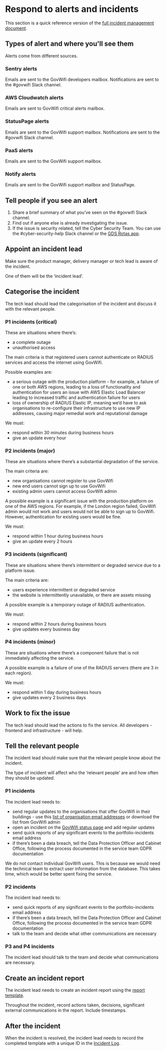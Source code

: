 # Respond to alerts and incidents

This section is a quick reference version of the [full incident management document](https://docs.google.com/document/d/1Z-F7RZ8Ogpr0U7VViRQhr5PSz0_PClGfRmN9zFvdRWo/edit#heading=h.5kgmwm1e0seq).

## Types of alert and where you'll see them

Alerts come from different sources.

### Sentry alerts

Emails are sent to the GovWifi developers mailbox. Notifications are sent to the #govwifi Slack channel.

### AWS Cloudwatch alerts

Emails are sent to GovWifi critical alerts mailbox.

### StatusPage alerts

Emails are sent to the GovWifi support mailbox. Notifications are sent to the #govwifi Slack channel.

### PaaS alerts

Emails are sent to the GovWifi support mailbox.

### Notify alerts

Emails are sent to the GovWifi support mailbox and StatusPage.

## Tell people if you see an alert

1. Share a brief summary of what you’ve seen on the #govwifi Slack channel.
2. Find out if anyone else is already investigating the issue.
3. If the issue is security related, tell the Cyber Security Team. You can use the #cyber-security-help Slack channel or the [GDS Rotas app](https://rotas.cloudapps.digital/).

## Appoint an incident lead

Make sure the product manager, delivery manager or tech lead is aware of the incident.

One of them will be the ‘incident lead’.

## Categorise the incident

The tech lead should lead the categorisation of the incident and discuss it with the relevant people.

### P1 incidents (critical)

These are situations where there’s:
- a complete outage
- unauthorised access

The main criteria is that registered users cannot authenticate on RADIUS services and access the internet using GovWifi.

Possible examples are:

- a serious outage with the production platform - for example, a failure of one or both AWS regions, leading to a loss of functionality and authentication for users
an issue with AWS Elastic Load Balancer leading to increased traffic and authentication failure for users
- loss of ownership of RADIUS Elastic IP, meaning we’d have to ask organisations to re-configure their infrastructure to use new IP addresses, causing major remedial work and reputational damage

We must:
- respond within 30 minutes during business hours
- give an update every hour

### P2 incidents (major)

These are situations where there’s a substantial degradation of the service.

The main criteria are:
- new organisations cannot register to use GovWifi
- new end users cannot sign up to use GovWifi
- existing admin users cannot access GovWifi admin

A possible example is a significant issue with the production platform on one of the AWS regions. For example, if the London region failed, GovWifi admin would not work and users would not be able to sign up to GovWifi. However, authentication for existing users would be fine.

We must:

- respond within 1 hour during business hours
- give an update every 2 hours

### P3 incidents (significant)

These are situations where there’s intermittent or degraded service due to a platform issue.

The main criteria are:
- users experience intermittent or degraded service
- the website is intermittently unavailable, or there are assets missing

A possible example is a temporary outage of RADIUS authentication.

We must:
- respond within 2 hours during business hours
- give updates every business day

### P4 incidents (minor)

These are situations where there’s a component failure that is not immediately affecting the service.

A possible example is a failure of one of the RADIUS servers (there are 3 in each region).

We must:
- respond within 1 day during business hours
- give updates every 2 business days

## Work to fix the issue

The tech lead should lead the actions to fix the service. All developers - frontend and infrastructure - will help.

## Tell the relevant people

The incident lead should make sure that the relevant people know about the incident.

The type of incident will affect who the ‘relevant people’ are and how often they should be updated.

### P1 incidents

The incident lead needs to:

- send regular updates to the organisations that offer GovWifi in their buildings - use this [list of organisation email addresses](https://docs.google.com/spreadsheets/d/1WFZQ_dOS-crc4WfLP-yu2lU27jIMzMG002u_gQkwqRs/edit#gid=947441031) or download the list from GovWifi admin
- open an incident on the [GovWifi status page](https://status.wifi.service.gov.uk/) and add regular updates
- send quick reports of any significant events to the portfolio-incidents email address
- if there’s been a data breach, tell the Data Protection Officer and Cabinet Office, following the process documented in the service team GDPR documentation

We do not contact individual GovWifi users. This is because we would need the technical team to extract user information from the database. This takes time, which would be better spent fixing the service.

### P2 incidents

The incident lead needs to:

- send quick reports of any significant events to the portfolio-incidents email address  
- if there’s been a data breach, tell the Data Protection Officer and Cabinet Office, following the process documented in the service team GDPR documentation
- talk to the team and decide what other communications are necessary

### P3 and P4 incidents

The incident lead should talk to the team and decide what communications are necessary.

## Create an incident report

The incident lead needs to create an incident report using the [report template](https://docs.google.com/document/d/1WVKKpOOsEFQQz9Um6LsY3Qhv0TqEoszRciYbpLPAl4s/edit#heading=h.jad6x4v74mcv).

Throughout the incident, record actions taken, decisions, significant external communications in the report. Include timestamps.

## After the incident

When the incident is resolved, the incident lead needs to record the completed template with a unique ID in the [Incident Log](https://docs.google.com/spreadsheets/d/1NKk_XgXFooHSLlnKtIGMsWeKy9Ws3WU61VtcRdH2OIE/edit).
